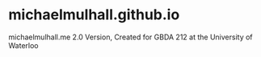 # michaelmulhall.github.io

michaelmulhall.me 2.0 Version, Created for GBDA 212 at the University of Waterloo
